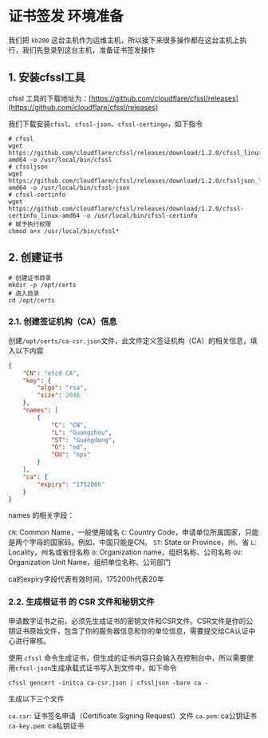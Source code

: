 # 证书签发 环境准备

我们把 `kb200` 这台主机作为运维主机，所以接下来很多操作都在这台主机上执行，我们先登录到这台主机，准备证书签发操作


## 1. 安装cfssl工具

cfssl 工具的下载地址为：[https://github.com/cloudflare/cfssl/releases](https://github.com/cloudflare/cfssl/releases)


我们下载安装`cfssl`、`cfssl-json`、`cfssl-certingo`，如下指令


```shell
# cfssl
wget https://github.com/cloudflare/cfssl/releases/download/1.2.0/cfssl_linux-amd64 -o /usr/local/bin/cfssl
# cfssljson
wget https://github.com/cloudflare/cfssl/releases/download/1.2.0/cfssljson_linux-amd64 -o /usr/local/bin/cfssl-json
# cfssl-certinfo
wget https://github.com/cloudflare/cfssl/releases/download/1.2.0/cfssl-certinfo_linux-amd64 -o /usr/local/bin/cfssl-certinfo
# 赋予执行权限
chmod a+x /usr/local/bin/cfssl*
```



## 2. 创建证书

```shell
# 创建证书目录
mkdir -p /opt/certs
# 进入目录
cd /opt/certs
```


### 2.1. 创建签证机构（CA）信息

创建`/opt/certs/ca-csr.json`文件，此文件定义签证机构（CA）的相关信息，填入以下内容

```json
{
    "CN": "etcd CA",
    "key": {
        "algo": "rsa",
        "size": 2048
    },
    "names": [
        {
            "C": "CN",
            "L": "Guangzhou",
            "ST": "Guangdong",
            "O": "od",
            "OU": "ops"
        }
    ],
    "ca": {
    	"expiry": "175200h"
    }
}
```

names 的相关字段：

`CN`: Common Name，一般使用域名
`C`: Country Code，申请单位所属国家，只能是两个字母的国家码。例如，中国只能是CN。
`ST`: State or Province，州、省
`L`: Locality，州名或省份名称
`O`: Organization name，组织名称、公司名称
`OU`: Organization Unit Name，组织单位名称、公司部门


ca的expiry字段代表有效时间，175200h代表20年

### 2.2. 生成根证书 的 CSR 文件和秘钥文件

申请数字证书之前，必须先生成证书的密钥文件和CSR文件。CSR文件是你的公钥证书原始文件，包含了你的服务器信息和你的单位信息，需要提交给CA认证中心进行审核。


使用 `cfssl` 命令生成证书，但生成的证书内容只会输入在控制台中，所以需要使用`cfssl-json`生成承载式证书写入到文件中，如下命令

```shell
cfssl gencert -initca ca-csr.json | cfssljson -bare ca -
```

生成以下三个文件

`ca.csr`:  证书签名申请（Certificate Signing Request）文件
`ca.pem`: ca公钥证书
`ca-key.pem`: ca私钥证书









